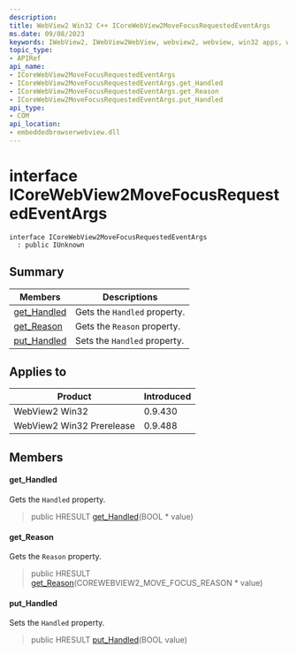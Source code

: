 ```yaml
---
description: 
title: WebView2 Win32 C++ ICoreWebView2MoveFocusRequestedEventArgs
ms.date: 09/08/2023
keywords: IWebView2, IWebView2WebView, webview2, webview, win32 apps, win32, edge, ICoreWebView2, ICoreWebView2Controller, browser control, edge html, ICoreWebView2MoveFocusRequestedEventArgs
topic_type: 
- APIRef
api_name:
- ICoreWebView2MoveFocusRequestedEventArgs
- ICoreWebView2MoveFocusRequestedEventArgs.get_Handled
- ICoreWebView2MoveFocusRequestedEventArgs.get_Reason
- ICoreWebView2MoveFocusRequestedEventArgs.put_Handled
api_type:
- COM
api_location:
- embeddedbrowserwebview.dll
---
```


# interface ICoreWebView2MoveFocusRequestedEventArgs

```
interface ICoreWebView2MoveFocusRequestedEventArgs
  : public IUnknown
```

## Summary

 Members                        | Descriptions
--------------------------------|---------------------------------------------
[get_Handled](#get_handled) | Gets the `Handled` property.
[get_Reason](#get_reason) | Gets the `Reason` property.
[put_Handled](#put_handled) | Sets the `Handled` property.

## Applies to

Product                         | Introduced
--------------------------------|---------------------------------------------
WebView2 Win32            |    0.9.430
WebView2 Win32 Prerelease |    0.9.488

## Members

#### get_Handled

Gets the `Handled` property.

> public HRESULT [get_Handled](#get_handled)(BOOL * value)

#### get_Reason

Gets the `Reason` property.

> public HRESULT [get_Reason](#get_reason)(COREWEBVIEW2_MOVE_FOCUS_REASON * value)

#### put_Handled

Sets the `Handled` property.

> public HRESULT [put_Handled](#put_handled)(BOOL value)

